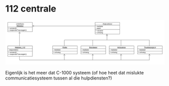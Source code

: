 # 112 centrale

![alt Mediator Pattern](https://github.com/Weldoener/Mediator112/blob/master/eeneentwee.png)


Eigenlijk is het meer dat C-1000 systeem (of hoe heet dat mislukte communicatiesysteem tussen al die hulpdiensten?)
